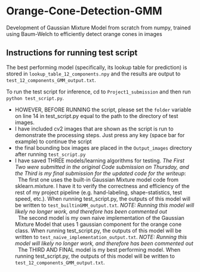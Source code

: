# Orange-Cone-Detection-GMM
Development of Gaussian Mixture Model from scratch from numpy, trained using Baum-Welch to efficiently detect orange cones in images

## Instructions for running test script
The best performing model (specifically, its lookup table for prediction) is stored in `lookup_table_12_components.npy` and the results are output to `test_12_components_GMM_output.txt`. <br>

To run the test script for inference, cd to `Project1_submission` and then run `python test_script.py`. <br>
- HOWEVER, BEFORE RUNNING the script, please set the `folder` variable on line 14 in test_script.py equal to the path to the directory of test images. <br>
- I have included cv2 images that are shown as the script is run to demonstrate the processing steps. Just press any key (space bar for example) to continue the script <br>
- the final bounding box images are placed in the `Output_images` directory after running `test_script.py` <br>
- I have saved THREE models/learning algorithms for testing. *The First Two were submitted in the original Code submission on Thursday, and the Third is my final submission for the updated code for the writeup*: <br>
&nbsp; The first one uses the built-in Gaussian Mixture model code from sklearn.mixture. I have it to verify the correctness and efficiency of the rest of my project pipeline (e.g. hand-labeling, shape-statistics, test speed, etc.). When running test_script.py, the outputs of this model will be written to `test_builtinGMM_output.txt`. *NOTE: Running this model will likely no longer work, and therefore has been commented out* <br>
&nbsp; The second model is my own naive implementation of the Gaussian Mixture Model that uses 1 gaussian component for the orange cone class. When running test_script.py, the outputs of this model will be written to `test_naive_implementation_output.txt`. *NOTE: Running this model will likely no longer work, and therefore has been commented out* <br>
&nbsp; The THIRD AND FINAL model is my best performing model. When running test_script.py, the outputs of this model will be written to `test_12_components_GMM_output.txt`.

<br>

